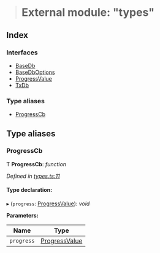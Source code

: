 > # External module: "types"

## Index

### Interfaces

* [BaseDb](../interfaces/_types_.basedb.md)
* [BaseDbOptions](../interfaces/_types_.basedboptions.md)
* [ProgressValue](../interfaces/_types_.progressvalue.md)
* [TxDb](../interfaces/_types_.txdb.md)

### Type aliases

* [ProgressCb](_types_.md#progresscb)

## Type aliases

###  ProgressCb

Ƭ **ProgressCb**: *function*

*Defined in [types.ts:11](https://github.com/polkadot-js/common/blob/808b633/packages/db/src/types.ts#L11)*

#### Type declaration:

▸ (`progress`: [ProgressValue](../interfaces/_types_.progressvalue.md)): *void*

**Parameters:**

Name | Type |
------ | ------ |
`progress` | [ProgressValue](../interfaces/_types_.progressvalue.md) |